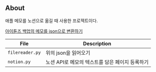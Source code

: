 ## About

애플 메모를 노션으로 옮길 때 사용한 프로젝트이다.

[아이튠즈 백업의 메모를 json으로 변환하기](https://github.com/threeplanetssoftware/apple_cloud_notes_parser)

| File            | Description                                     |
| --------------- | ----------------------------------------------- |
| `filereader.py` | 위의 json을 읽어오기                            |
| `notion.py`     | 노션 API로 메모의 텍스트를 담은 페이지 등록하기 |
